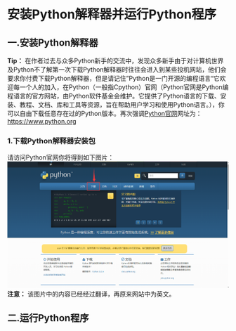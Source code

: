 # 安装Python解释器并运行Python程序

## 一.安装Python解释器

**Tip：** 在作者过去与众多Python新手的交流中，发现众多新手由于对计算机世界及Python不了解第一次下载Python解释器时往往会进入到某些投机网站，他们会要求你付费下载Python解释器，但是请记住”Python是一门开源的编程语言“它欢迎每一个人的加入，在Python（一般指Cpython）官网（Python官网是Python编程语言的官方网站，由Python软件基金会维护。它提供了Python语言的下载、安装、教程、文档、库和工具等资源，旨在帮助用户学习和使用Python语言。），你可以自由下载任意存在过的Python版本。再次强调[Python官网](https://www.python.org)网址为：<https://www.python.org>

### 1.下载Python解释器安装包

请访问Python官网你将得到如下图片：![图片2-3-1](..\\source\index_image\2-3-1.png)
**注意：** 该图片中的内容已经经过翻译，再原来网站中为英文。



## 二.运行Python程序
